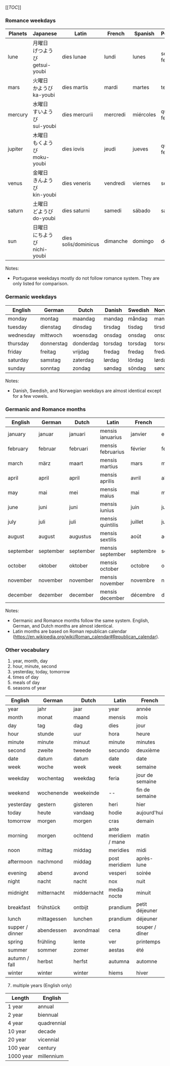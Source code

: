 [[_TOC_]]

### Romance weekdays

| Planets   | Japanese                              | Latin             | French    | Spanish   | Portuguese    | Italian   | Romanian  |
| --        | --                                    | --                | --        | --        | --            | --        | --        |
| lune      | 月曜日<br>げつようび<br>getsui-youbi  | dies lunae        | lundi     | lunes     | segunda-feira | lunedi    | luni      |
| mars      | 火曜日<br>かようび  <br>ka-youbi      | dies martis       | mardi     | martes    | terça-feira   | martedi   | marţi     |
| mercury   | 水曜日<br>すいようび<br>sui-youbi     | dies mercurii     | mercredi  | miércoles | quarta-feira  | mercoledi | miercuri  |
| jupiter   | 木曜日<br>もくようび<br>moku-youbi    | dies iovis        | jeudi     | jueves    | quinta-feira  | giovedi   | joi       |
| venus     | 金曜日<br>きんようび<br>kin-youbi     | dies veneris      | vendredi  | viernes   | sexta-feira   | venerdi   | vineri    |
| saturn    | 土曜日<br>どようび  <br>do-youbi      | dies saturni      | samedi    | sábado    | sábado        | sabato    | sâmbătă   |
| sun       | 日曜日<br>にちようび<br>nichi-youbi| dies solis/dominicus | dimanche  | domingo   | domingo       | domenica  | duminică  |

Notes:

* Portuguese weekdays mostly do not follow romance system. They are only listed for comparison.

### Germanic weekdays

| English   | German        | Dutch     | Danish    | Swedish   | Norwegian | Finnish       | Icelandic     |
| --        | --            | --        | --        | --        | --        | --            | --            |
| monday    | montag        | maandag   | mandag    | måndag    | mandag    | maanantai     | mánudagur     |
| tuesday   | dienstag      | dinsdag   | tirsdag   | tisdag    | tirsdag   | tiistai       | Þriðjudagur   |
| wednesday | mittwoch      | woensdag  | onsdag    | onsdag    | onsdag    | keskiviikko   | miðvikudagur  |
| thursday  | donnerstag    | donderdag | torsdag   | torsdag   | torsdag   | torstai       | fimmtudagur   |
| friday    | freitag       | vrijdag   | fredag    | fredag    | fredag    | perjantai     | föstudagur    |
| saturday  | samstag       | zaterdag  | lørdag    | lördag    | lørdag    | lauantai      | laugardagur   |
| sunday    | sonntag       | zondag    | søndag    | söndag    | søndag    | sunnuntai     | sunnudagur    |

Notes:

* Danish, Swedish, and Norwegian weekdays are almost identical except for a few vowels.

### Germanic and Romance months

| English   | German    | Dutch     | Latin             | French    | Spanish   | Portuguese    | Italian   | Romanian      |
| --        | --        | --        | --                | --        | --        | --            | --        | --            |
| january   | januar    | januari   | mensis ianuarius  | janvier   | enero     | janeiro       | gennaio   | ianuarie      |
| february  | februar   | februari  | mensis februarius | février   | febrero   | fevereiro     | febbraio  | februarie     |
| march     | märz      | maart     | mensis martius    | mars      | marzo     | março         | marzo     | martie        |
| april     | april     | april     | mensis aprilis    | avril     | abril     | abril         | aprile    | aprilie       |
| may       | mai       | mei       | mensis maius      | mai       | mayo      | maio          | maggio    | mai           |
| june      | juni      | juni      | mensis iunius     | juin      | junio     | junho         | giugno    | iunie         |
| july      | juli      | juli      | mensis quintilis  | juillet   | julio     | julho         | luglio    | iulie         |
| august    | august    | augustus  | mensis sextilis   | août      | agosto    | agosto        | agosto    | august        |
| september | september | september | mensis september  | septembre | septiembre| setembro      | settembre | septembrie    |
| october   | oktober   | oktober   | mensis october    | octobre   | octubre   | outubro       | ottobre   | octombrie     |
| november  | november  | november  | mensis november   | novembre  | noviembre | novembro      | novembre  | noiembrie     |
| december  | dezember  | december  | mensis december   | décembre  | diciembre | dezembro      | dicembre  | decembrie     |

Notes:

* Germanic and Romance months follow the same system. English, German, and Dutch months are almost identical.
* Latin months are based on Roman republican calendar (https://en.wikipedia.org/wiki/Roman_calendar#Republican_calendar).

### Other vocabulary

1. year, month, day
1. hour, minute, second
1. yesterday, today, tomorrow
1. times of day
1. meals of day
1. seasons of year

| English           | German        | Dutch         | Latin                 | French                | Spanish       | Portuguese    | Italian           |
| --                | --            | --            | --                    | --                    | --            | --            | --                |
| year              | jahr          | jaar          | year                  | année                 | año           | ano           | anno              |
| month             | monat         | maand         | mensis                | mois                  | mes           | mês           | mese              |
| day               | tag           | dag           | dies                  | jour                  | día           | dia           | giorno            |
| hour              | stunde        | uur           | hora                  | heure                 | hora          | hora          | ora               |
| minute            | minute        | minuut        | minute                | minutes               | minuto        | minuto        | minuto            |
| second            | zweite        | tweede        | secundo               | deuxième              | segundo       | segundo       | secondo           |
| date              | datum         | datum         | date                  | date                  | fecha         | data          | data              |
| week              | woche         | week          | week                  | semaine               | semana        | semana        | settimana         |
| weekday           | wochentag     | weekdag       | feria                 | jour de semaine       | día laborable | dia da semana | giorno feriale    |
| weekend           | wochenende    | weekeinde     | --                    | fin de semaine        | fin de semana | fim de semana | fine settimana    |
| yesterday         | gestern       | gisteren      | heri                  | hier                  | ayer          | ontem         | ieri              |
| today             | heute         | vandaag       | hodie                 | aujourd'hui           | hoy           | hoje          | oggi              |
| tomorrow          | morgen        | morgen        | cras                  | demain                | mañana        | amanhã        | domani            |
| morning           | morgen        | ochtend       | ante meridiem / mane  | matin                 | mañana        | manhã         | mattina           |
| noon              | mittag        | middag        | meridies              | midi                  | mediodía      | meio-dia      | mezzogiorno       |
| aftermoon         | nachmond      | middag        | post meridiem         | après-lune            | tarde         | tarde         | pomeriggio        |
| evening           | abend         | avond         | vesperi               | soirée                | tarde         | noite         | sera              |
| night             | nacht         | nacht         | nox                   | nuit                  | noche         | noite         | notte             |
| midnight          | mitternacht   | middernacht   | media nocte           | minuit                | medianoche    | meia-noite    | mezzanotte        |
| breakfast         | frühstück     | ontbijt       | prandium              | petit déjeuner        | desayuno      | pequeno-almoço| colazione         |
| lunch             | mittagessen   | lunchen       | prandium              | déjeuner              | almuerzo      | almoço        | pranzo            |
| supper / dinner   | abendessen    | avondmaal     | cena                  | souper / dîner        | cena          | ceia          | cena              |
| spring            | frühling      | lente         | ver                   | printemps             | primavera     | primavera     | primavera         |
| summer            | sommer        | zomer         | aestas                | été                   | verano        | verão         | estate            |
| autumn / fall     | herbst        | herfst        | autumna               | automne               | otoño         | outono        | autunno           |
| winter            | winter        | winter        | hiems                 | hiver                 | invierno      | inverno       | inverno           |

7. multiple years (English only)

| Length    | English       |
| --        | --            |
| 1 year    | annual        |
| 2 year    | biennual      |
| 4 year    | quadrennial   |
| 10 year   | decade        |
| 20 year   | vicennial     |
| 100 year  | century       |
| 1000 year | millennium    |

